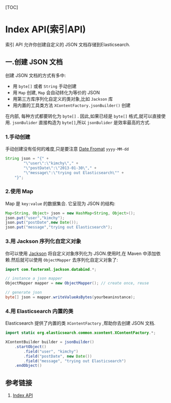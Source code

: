 <!-- ---
layout: post
title: Index API
categories: [Elasticsearch, Java]
description: Elasticsearch 在实际中的作用是越来越强了
keywords: Elasticsearch,Java,API
--- -->

[TOC]

# Index API(索引API)
索引 API 允许你创建自定义的 JSON 文档存储到Elasticsearch.

## 一.创建 JSON 文档
创建 JSON 文档的方式有多中:

- 用 `byte[]` 或者 `String` 手动创建
- 用 `Map` 创建, `Map` 会自动转化为等价的 JSON 
- 用第三方库序列化自定义的类对象,比如 `Jackson` 库
- 用内置的工具类方法 `XContentFactory.jsonBuilder()` 创建  

在内部, 每种方式都要转化为 `byte[]` . 因此,如果已经是 `byte[]` 格式,就可以直接使用. `jsonBulider` 直接构造为 `byte[]`,所以 `jsonBulider` 是效率最高的方式.

### 1.手动创建
手动创建没有任何的难度,只是要注意 [Date Fromat](https://www.elastic.co/guide/en/elasticsearch/reference/5.x/mapping-date-format.html) `yyyy-MM-dd`  

```java
String json = "{" +
        "\"user\":\"kimchy\"," +
        "\"postDate\":\"2013-01-30\"," +
        "\"message\":\"trying out Elasticsearch\"" +
    "}";
```

### 2.使用 Map
Map 是 `key:value` 的数据集合. 它呈现为 JSON 的结构:

```java
Map<String, Object> json = new HashMap<String, Object>();
json.put("user","kimchy");
json.put("postDate",new Date());
json.put("message","trying out Elasticsearch");
```

### 3.用 Jackson 序列化自定义对象
你可以使用 [Jackson](http://wiki.fasterxml.com/JacksonHome) 将自定义对象序列化为 JSON.使用时,在 Maven 中添加依赖.然后就可以使用 `ObjectMapper` 去序列化自定义对象了:

```java
import com.fasterxml.jackson.databind.*;

// instance a json mapper
ObjectMapper mapper = new ObjectMapper(); // create once, reuse

// generate json
byte[] json = mapper.writeValueAsBytes(yourbeaninstance);
```

### 4.用 Elasticsearch 内置的类
Elasticsearch 提供了内置的类 `XContentFactory` ,帮助你去创建 JSON 文档.

```Java
import static org.elasticsearch.common.xcontent.XContentFactory.*;

XContentBuilder builder = jsonBuilder()
    .startObject()
        .field("user", "kimchy")
        .field("postDate", new Date())
        .field("message", "trying out Elasticsearch")
    .endObject()
```

## 参考链接
1. [Index API](https://www.elastic.co/guide/en/elasticsearch/client/java-api/5.1/java-docs-index.html#java-docs-index-generate)